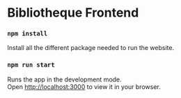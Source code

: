 # Bibliotheque Frontend

### `npm install`

Install all the different package needed to run the website.

### `npm run start`

Runs the app in the development mode.\
Open [http://localhost:3000](http://localhost:3000) to view it in your browser.

